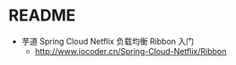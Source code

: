 # README

- 芋道 Spring Cloud Netflix 负载均衡 Ribbon 入门
    - <http://www.iocoder.cn/Spring-Cloud-Netflix/Ribbon>
